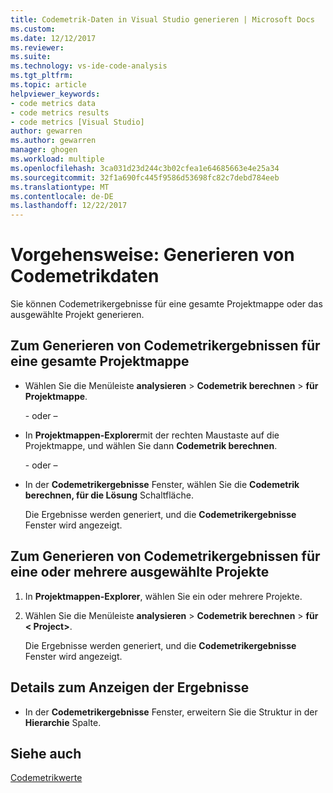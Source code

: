 ```yaml
---
title: Codemetrik-Daten in Visual Studio generieren | Microsoft Docs
ms.custom: 
ms.date: 12/12/2017
ms.reviewer: 
ms.suite: 
ms.technology: vs-ide-code-analysis
ms.tgt_pltfrm: 
ms.topic: article
helpviewer_keywords:
- code metrics data
- code metrics results
- code metrics [Visual Studio]
author: gewarren
ms.author: gewarren
manager: ghogen
ms.workload: multiple
ms.openlocfilehash: 3ca031d23d244c3b02cfea1e64685663e4e25a34
ms.sourcegitcommit: 32f1a690fc445f9586d53698fc82c7debd784eeb
ms.translationtype: MT
ms.contentlocale: de-DE
ms.lasthandoff: 12/22/2017
---
```

# <a name="how-to-generate-code-metrics-data"></a>Vorgehensweise: Generieren von Codemetrikdaten

Sie können Codemetrikergebnisse für eine gesamte Projektmappe oder das ausgewählte Projekt generieren.

## <a name="to-generate-code-metrics-results-for-an-entire-solution"></a>Zum Generieren von Codemetrikergebnissen für eine gesamte Projektmappe

- Wählen Sie die Menüleiste **analysieren** > **Codemetrik berechnen** > **für Projektmappe**.

   \- oder –

- In **Projektmappen-Explorer**mit der rechten Maustaste auf die Projektmappe, und wählen Sie dann **Codemetrik berechnen**.

   \- oder –

- In der **Codemetrikergebnisse** Fenster, wählen Sie die **Codemetrik berechnen, für die Lösung** Schaltfläche.

   Die Ergebnisse werden generiert, und die **Codemetrikergebnisse** Fenster wird angezeigt.

## <a name="to-generate-code-metrics-results-for-one-or-more-selected-projects"></a>Zum Generieren von Codemetrikergebnissen für eine oder mehrere ausgewählte Projekte

1. In **Projektmappen-Explorer**, wählen Sie ein oder mehrere Projekte.

1. Wählen Sie die Menüleiste **analysieren** > **Codemetrik berechnen** > **für < Project\>**.

   Die Ergebnisse werden generiert, und die **Codemetrikergebnisse** Fenster wird angezeigt.

## <a name="to-view-the-results-details"></a>Details zum Anzeigen der Ergebnisse

- In der **Codemetrikergebnisse** Fenster, erweitern Sie die Struktur in der **Hierarchie** Spalte.

## <a name="see-also"></a>Siehe auch

[Codemetrikwerte](../code-quality/code-metrics-values.md)